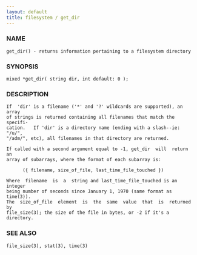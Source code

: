 ```yaml
---
layout: default
title: filesystem / get_dir
---
```


### NAME

    get_dir() - returns information pertaining to a filesystem directory

### SYNOPSIS

    mixed *get_dir( string dir, int default: 0 );

### DESCRIPTION

    If  'dir' is a filename ('*' and '?' wildcards are supported), an array
    of strings is returned containing all filenames that match the specifi‐
    cation.   If 'dir' is a directory name (ending with a slash--ie: "/u/",
    "/adm/", etc), all filenames in that directory are returned.

    If called with a second argument equal to -1, get_dir  will  return  an
    array of subarrays, where the format of each subarray is:

          ({ filename, size_of_file, last_time_file_touched })

    Where  filename  is  a  string and last_time_file_touched is an integer
    being number of seconds since January 1, 1970 (same format as time(3)).
    The  size_of_file  element  is  the  same  value  that  is  returned by
    file_size(3); the size of the file in bytes, or -2 if it's a directory.

### SEE ALSO

    file_size(3), stat(3), time(3)

